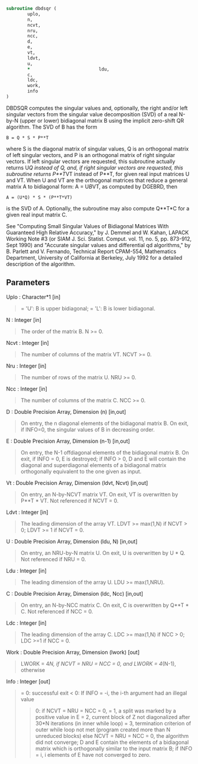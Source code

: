 ```fortran
subroutine dbdsqr (
		uplo,
		n,
		ncvt,
		nru,
		ncc,
		d,
		e,
		vt,
		ldvt,
		u,
		*                          ldu,
		c,
		ldc,
		work,
		info
)
```

 DBDSQR computes the singular values and, optionally, the right and/or
 left singular vectors from the singular value decomposition (SVD) of
 a real N-by-N (upper or lower) bidiagonal matrix B using the implicit
 zero-shift QR algorithm.  The SVD of B has the form

    B = Q * S * P**T

 where S is the diagonal matrix of singular values, Q is an orthogonal
 matrix of left singular vectors, and P is an orthogonal matrix of
 right singular vectors.  If left singular vectors are requested, this
 subroutine actually returns U*Q instead of Q, and, if right singular
 vectors are requested, this subroutine returns P**T*VT instead of
 P**T, for given real input matrices U and VT.  When U and VT are the
 orthogonal matrices that reduce a general matrix A to bidiagonal
 form:  A = U*B*VT, as computed by DGEBRD, then

    A = (U*Q) * S * (P**T*VT)

 is the SVD of A.  Optionally, the subroutine may also compute Q**T*C
 for a given real input matrix C.

 See "Computing  Small Singular Values of Bidiagonal Matrices With
 Guaranteed High Relative Accuracy," by J. Demmel and W. Kahan,
 LAPACK Working Note #3 (or SIAM J. Sci. Statist. Comput. vol. 11,
 no. 5, pp. 873-912, Sept 1990) and
 "Accurate singular values and differential qd algorithms," by
 B. Parlett and V. Fernando, Technical Report CPAM-554, Mathematics
 Department, University of California at Berkeley, July 1992
 for a detailed description of the algorithm.

## Parameters
Uplo : Character*1 [in]
> = 'U':  B is upper bidiagonal;
> = 'L':  B is lower bidiagonal.

N : Integer [in]
> The order of the matrix B.  N >= 0.

Ncvt : Integer [in]
> The number of columns of the matrix VT. NCVT >= 0.

Nru : Integer [in]
> The number of rows of the matrix U. NRU >= 0.

Ncc : Integer [in]
> The number of columns of the matrix C. NCC >= 0.

D : Double Precision Array, Dimension (n) [in,out]
> On entry, the n diagonal elements of the bidiagonal matrix B.
> On exit, if INFO=0, the singular values of B in decreasing
> order.

E : Double Precision Array, Dimension (n-1) [in,out]
> On entry, the N-1 offdiagonal elements of the bidiagonal
> matrix B.
> On exit, if INFO = 0, E is destroyed; if INFO > 0, D and E
> will contain the diagonal and superdiagonal elements of a
> bidiagonal matrix orthogonally equivalent to the one given
> as input.

Vt : Double Precision Array, Dimension (ldvt, Ncvt) [in,out]
> On entry, an N-by-NCVT matrix VT.
> On exit, VT is overwritten by P**T * VT.
> Not referenced if NCVT = 0.

Ldvt : Integer [in]
> The leading dimension of the array VT.
> LDVT >= max(1,N) if NCVT > 0; LDVT >= 1 if NCVT = 0.

U : Double Precision Array, Dimension (ldu, N) [in,out]
> On entry, an NRU-by-N matrix U.
> On exit, U is overwritten by U * Q.
> Not referenced if NRU = 0.

Ldu : Integer [in]
> The leading dimension of the array U.  LDU >= max(1,NRU).

C : Double Precision Array, Dimension (ldc, Ncc) [in,out]
> On entry, an N-by-NCC matrix C.
> On exit, C is overwritten by Q**T * C.
> Not referenced if NCC = 0.

Ldc : Integer [in]
> The leading dimension of the array C.
> LDC >= max(1,N) if NCC > 0; LDC >=1 if NCC = 0.

Work : Double Precision Array, Dimension (lwork) [out]
> LWORK = 4*N, if NCVT = NRU = NCC = 0, and
> LWORK = 4*(N-1), otherwise

Info : Integer [out]
> = 0:  successful exit
> < 0:  If INFO = -i, the i-th argument had an illegal value
> > 0:
> if NCVT = NRU = NCC = 0,
> = 1, a split was marked by a positive value in E
> = 2, current block of Z not diagonalized after 30*N
> iterations (in inner while loop)
> = 3, termination criterion of outer while loop not met
> (program created more than N unreduced blocks)
> else NCVT = NRU = NCC = 0,
> the algorithm did not converge; D and E contain the
> elements of a bidiagonal matrix which is orthogonally
> similar to the input matrix B;  if INFO = i, i
> elements of E have not converged to zero.

